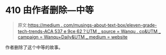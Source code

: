 # 410 由作者删除—中等

> 原文:[https://medium . com/musings-about-text-box/eleven-grade-tech-trends-ACA 537 e 9ce 62？UTM _ source = Wanqu . co&UTM _ campaign = Wanqu+Daily&UTM _ medium = website](https://medium.com/musings-about-text-boxes/eleventh-grade-tech-trends-aca537e9ce62?utm_source=wanqu.co&utm_campaign=Wanqu+Daily&utm_medium=website)

作者删除了这个中等的故事。